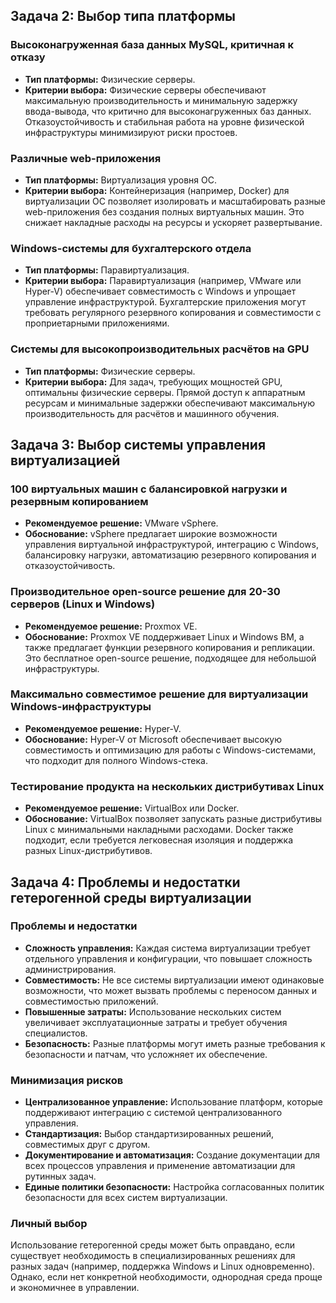 ## Задача 2: Выбор типа платформы

### Высоконагруженная база данных MySQL, критичная к отказу
- **Тип платформы:** Физические серверы.
- **Критерии выбора:** Физические серверы обеспечивают максимальную производительность и минимальную задержку ввода-вывода, что критично для высоконагруженных баз данных. Отказоустойчивость и стабильная работа на уровне физической инфраструктуры минимизируют риски простоев.

### Различные web-приложения
- **Тип платформы:** Виртуализация уровня ОС.
- **Критерии выбора:** Контейнеризация (например, Docker) для виртуализации ОС позволяет изолировать и масштабировать разные web-приложения без создания полных виртуальных машин. Это снижает накладные расходы на ресурсы и ускоряет развертывание.

### Windows-системы для бухгалтерского отдела
- **Тип платформы:** Паравиртуализация.
- **Критерии выбора:** Паравиртуализация (например, VMware или Hyper-V) обеспечивает совместимость с Windows и упрощает управление инфраструктурой. Бухгалтерские приложения могут требовать регулярного резервного копирования и совместимости с проприетарными приложениями.

### Системы для высокопроизводительных расчётов на GPU
- **Тип платформы:** Физические серверы.
- **Критерии выбора:** Для задач, требующих мощностей GPU, оптимальны физические серверы. Прямой доступ к аппаратным ресурсам и минимальные задержки обеспечивают максимальную производительность для расчётов и машинного обучения.

## Задача 3: Выбор системы управления виртуализацией

### 100 виртуальных машин с балансировкой нагрузки и резервным копированием
- **Рекомендуемое решение:** VMware vSphere.
- **Обоснование:** vSphere предлагает широкие возможности управления виртуальной инфраструктурой, интеграцию с Windows, балансировку нагрузки, автоматизацию резервного копирования и отказоустойчивость.

### Производительное open-source решение для 20-30 серверов (Linux и Windows)
- **Рекомендуемое решение:** Proxmox VE.
- **Обоснование:** Proxmox VE поддерживает Linux и Windows ВМ, а также предлагает функции резервного копирования и репликации. Это бесплатное open-source решение, подходящее для небольшой инфраструктуры.

### Максимально совместимое решение для виртуализации Windows-инфраструктуры
- **Рекомендуемое решение:** Hyper-V.
- **Обоснование:** Hyper-V от Microsoft обеспечивает высокую совместимость и оптимизацию для работы с Windows-системами, что подходит для полного Windows-стека.

### Тестирование продукта на нескольких дистрибутивах Linux
- **Рекомендуемое решение:** VirtualBox или Docker.
- **Обоснование:** VirtualBox позволяет запускать разные дистрибутивы Linux с минимальными накладными расходами. Docker также подходит, если требуется легковесная изоляция и поддержка разных Linux-дистрибутивов.

## Задача 4: Проблемы и недостатки гетерогенной среды виртуализации

### Проблемы и недостатки
- **Сложность управления:** Каждая система виртуализации требует отдельного управления и конфигурации, что повышает сложность администрирования.
- **Совместимость:** Не все системы виртуализации имеют одинаковые возможности, что может вызвать проблемы с переносом данных и совместимостью приложений.
- **Повышенные затраты:** Использование нескольких систем увеличивает эксплуатационные затраты и требует обучения специалистов.
- **Безопасность:** Разные платформы могут иметь разные требования к безопасности и патчам, что усложняет их обеспечение.

### Минимизация рисков
- **Централизованное управление:** Использование платформ, которые поддерживают интеграцию с системой централизованного управления.
- **Стандартизация:** Выбор стандартизированных решений, совместимых друг с другом.
- **Документирование и автоматизация:** Создание документации для всех процессов управления и применение автоматизации для рутинных задач.
- **Единые политики безопасности:** Настройка согласованных политик безопасности для всех систем виртуализации.

### Личный выбор
Использование гетерогенной среды может быть оправдано, если существует необходимость в специализированных решениях для разных задач (например, поддержка Windows и Linux одновременно). Однако, если нет конкретной необходимости, однородная среда проще и экономичнее в управлении.
